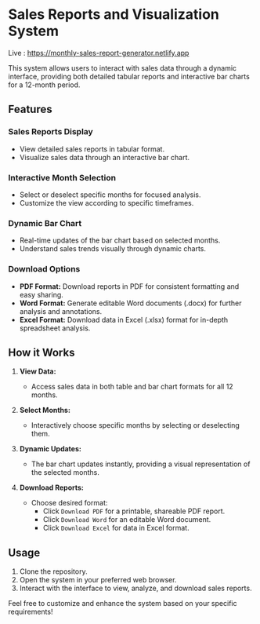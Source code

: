 # Sales Reports and Visualization System

Live : https://monthly-sales-report-generator.netlify.app

This system allows users to interact with sales data through a dynamic interface, providing both detailed tabular reports and interactive bar charts for a 12-month period.

## Features

### Sales Reports Display

- View detailed sales reports in tabular format.
- Visualize sales data through an interactive bar chart.

### Interactive Month Selection

- Select or deselect specific months for focused analysis.
- Customize the view according to specific timeframes.

### Dynamic Bar Chart

- Real-time updates of the bar chart based on selected months.
- Understand sales trends visually through dynamic charts.

### Download Options

- **PDF Format:** Download reports in PDF for consistent formatting and easy sharing.
- **Word Format:** Generate editable Word documents (.docx) for further analysis and annotations.
- **Excel Format:** Download data in Excel (.xlsx) format for in-depth spreadsheet analysis.

## How it Works

1. **View Data:**
   - Access sales data in both table and bar chart formats for all 12 months.

2. **Select Months:**
   - Interactively choose specific months by selecting or deselecting them.

3. **Dynamic Updates:**
   - The bar chart updates instantly, providing a visual representation of the selected months.

4. **Download Reports:**
   - Choose desired format:
     - Click `Download PDF` for a printable, shareable PDF report.
     - Click `Download Word` for an editable Word document.
     - Click `Download Excel` for data in Excel format.

## Usage

1. Clone the repository.
2. Open the system in your preferred web browser.
3. Interact with the interface to view, analyze, and download sales reports.

Feel free to customize and enhance the system based on your specific requirements!


